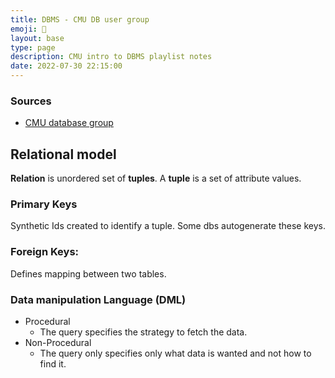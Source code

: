 ```yaml
---
title: DBMS - CMU DB user group
emoji: 💽
layout: base
type: page
description: CMU intro to DBMS playlist notes
date: 2022-07-30 22:15:00
---
```


### Sources
- [CMU database group](https://www.youtube.com/watch?v=oeYBdghaIjc&list=PLSE8ODhjZXjbohkNBWQs_otTrBTrjyohi)

## Relational model

__Relation__ is unordered set of __tuples__. A __tuple__ is a set of attribute values.

### Primary Keys

Synthetic Ids created to identify a tuple. Some dbs autogenerate these keys.

### Foreign Keys:
 
Defines mapping between two tables.

### Data manipulation Language (DML)

- Procedural
  - The query specifies the strategy to fetch the data.
- Non-Procedural
  - The query only specifies only what data is wanted and not how to find it.

